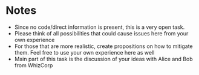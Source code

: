 # Notes

- Since no code/direct information is present, this is a very open task.
- Please think of all possibilities that could cause issues here from your own experience
- For those that are more realistic, create propositions on how to mitigate them. Feel free to use your own experience here as well
- Main part of this task is the discussion of your ideas with Alice and Bob from WhizCorp